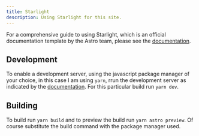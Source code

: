 ```yaml
---
title: Starlight
description: Using Starlight for this site.
---
```


For a comprehensive guide to using Starlight, which is an official documentation template by the Astro team, please see the [documentation](https://starlight.astro.build/).

## Development

To enable a development server, using the javascript package manager of your choice, in this case I am using `yarn`, rrun the development server as indicated by the [documentation](https://starlight.astro.build/). For this particular build run `yarn dev`.

## Building

To build run `yarn build` and to preview the build run `yarn astro preview`. Of course substitute the build command with the package manager used.

